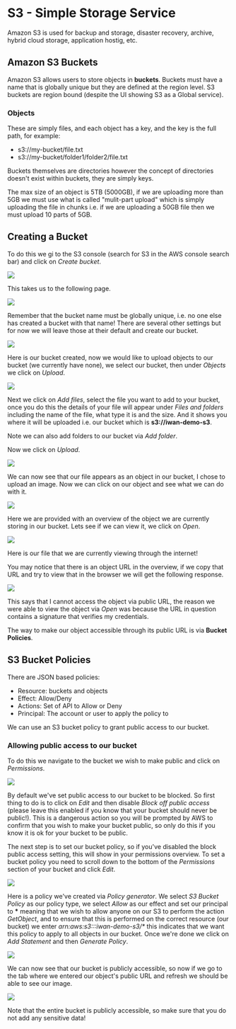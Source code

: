 # S3 - Simple Storage Service

Amazon S3 is used for backup and storage, disaster recovery, archive, hybrid cloud storage, application hostig, etc.

## Amazon S3 Buckets
Amazon S3 allows users to store objects in **buckets**. Buckets must have a name that is globally unique but they are defined at the region level. S3 buckets are region bound (despite the UI showing S3 as a Global service).

### Objects
These are simply files, and each object has a key, and the key is the full path, for example:
- s3://my-bucket/file.txt
- s3://my-bucket/folder1/folder2/file.txt

Buckets themselves are directories however the concept of directories doesn't exist within buckets, they are simply keys.

The max size of an object is 5TB (5000GB), if we are uploading more than 5GB we must use what is called "mulit-part upload" which is simply uploading the file in chunks i.e. if we are uploading a 50GB file then we must upload 10 parts of 5GB.

## Creating a Bucket
To do this we gi to the S3 console (search for S3 in the AWS console search bar) and click on _Create bucket_.

![](images/amazon-s3.png)

This takes us to the following page.

![](images/create-a-bucket.png)

Remember that the bucket name must be globally unique, i.e. no one else has created a bucket with that name! There are several other settings but for now we will leave those at their default and create our bucket.

![](images/s3-buckets.png)

Here is our bucket created, now we would like to upload objects to our bucket (we currently have none), we select our bucket, then under _Objects_ we click on _Upload_.

![](images/upload-to-s3.png)

Next we click on _Add files_, select the file you want to add to your bucket, once you do this the details of your file will appear under _Files and folders_ including the name of the file, what type it is and the size. And it shows you where it will be uploaded i.e. our bucket which is **s3://iwan-demo-s3**.

Note we can also add folders to our bucket via _Add folder_.

Now we click on _Upload_.

![](images/iwan-demo-s3.png)

We can now see that our file appears as an object in our bucket, I chose to upload an image. Now we can click on our object and see what we can do with it.

![](images/demo-object.png)

Here we are provided with an overview of the object we are currently storing in our bucket. Lets see if we can view it, we click on _Open_.

![](images/demo-object-in-browser.png)

Here is our file that we are currently viewing through the internet!

You may notice that there is an object URL in the overview, if we copy that URL and try to view that in the browser we will get the following response.

![](images/object-url-access-denied.png)

This says that I cannot access the object via public URL, the reason we were able to view the object via _Open_ was because the URL in question contains a signature that verifies my credentials.

The way to make our object accessible through its public URL is via **Bucket Policies**.

## S3 Bucket Policies
There are JSON based policies:
- Resource: buckets and objects
- Effect: Allow/Deny
- Actions: Set of API to Allow or Deny
- Principal: The account or user to apply the policy to

We can use an S3 bucket policy to grant public access to our bucket.

### Allowing public access to our bucket
To do this we navigate to the bucket we wish to make public and click on _Permissions_.

![](images/demo-bucket-permissions.png)

By default we've set public access to our bucket to be blocked. So first thing to do is to click on _Edit_ and then disable _Block off public access_ (please leave this enabled if you know that your bucket should never be public!). This is a dangerous action so you will be prompted by AWS to confirm that you wish to make your bucket public, so only do this if you know it is ok for your bucket to be public.

The next step is to set our bucket policy, so if you've disabled the block public access setting, this will show in your permissions overview. To set a bucket policy you need to scroll down to the bottom of the _Permissions_ section of your bucket and click _Edit_.

![](images/edit-bucket-policy.png)

Here is a policy we've created via _Policy generator_. We select _S3 Bucket Policy_ as our policy type, we select _Allow_ as our effect and set our principal to __*__ meaning that we wish to allow anyone on our S3 to perform the action _GetObject_, and to ensure that this is performed on the correct resource (our bucket) we enter _arn:aws:s3:::iwan-demo-s3/*_ this indicates that we want this policy to apply to all objects in our bucket. Once we're done we click on _Add Statement_ and then _Generate Policy_.

![](images/public-bucket.png)

We can now see that our bucket is publicly accessible, so now if we go to the tab where we entered our object's public URL and refresh we should be able to see our image.

![](images/demo-object-public-url.png)

Note that the entire bucket is publicly accessible, so make sure that you do not add any sensitive data!